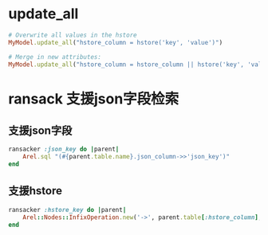 # update_all
```ruby
# Overwrite all values in the hstore
MyModel.update_all("hstore_column = hstore('key', 'value')")

# Merge in new attributes:
MyModel.update_all("hstore_column = hstore_column || hstore('key', 'value')")
```

# ransack 支援json字段检索

## 支援json字段
```ruby
ransacker :json_key do |parent|
    Arel.sql "(#{parent.table.name}.json_column->>'json_key')"
end
```

## 支援hstore
```ruby
ransacker :hstore_key do |parent|
    Arel::Nodes::InfixOperation.new('->', parent.table[:hstore_column], 'hstore_key')
end

```

